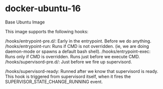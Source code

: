 # docker-ubuntu-16

Base Ubuntu Image


This image supports the following hooks:

/hooks/entrypoint-pre.d/: Early in the entrypoint. Before we do anything.
/hooks/entrypoint-run: Runs if CMD is not overridden. (ie, we are doing daemon-mode or spawns a default bash shell).
/hooks/entrypoint-exec: Runs only if CMD is overridden. Runs just before we execute CMD.
/hooks/supervisord-pre.d/: Just before we fire up supervisord.

/hooks/supervisord-ready: Runned after we know that supervisord is ready. This hook is triggered from supervisord itself, when it fires the SUPERVISOR_STATE_CHANGE_RUNNING event.



